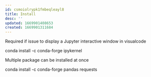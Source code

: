 ```yaml
---
id: csmoiolrypk1fmbeqleayl8
title: Install
desc: ''
updated: 1669901408653
created: 1669901311684
---
```



Required if issue to display a Jupyter interactive window in visualcode 

conda install -c conda-forge ipykernel


Multiple package can be installed at once

conda install -c conda-forge pandas requests
